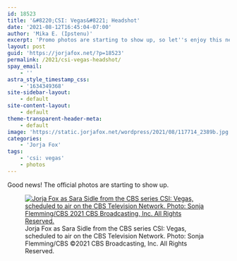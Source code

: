 ```yaml
---
id: 18523
title: '&#8220;CSI: Vegas&#8221; Headshot'
date: '2021-08-12T16:45:04-07:00'
author: 'Mika E. (Ipstenu)'
excerpt: 'Promo photos are starting to show up, so let''s enjoy this new official Sara Sidle shot.'
layout: post
guid: 'https://jorjafox.net/?p=18523'
permalink: /2021/csi-vegas-headshot/
spay_email:
    - ''
astra_style_timestamp_css:
    - '1634349368'
site-sidebar-layout:
    - default
site-content-layout:
    - default
theme-transparent-header-meta:
    - default
image: 'https://static.jorjafox.net/wordpress/2021/08/117714_2389b.jpg'
categories:
    - 'Jorja Fox'
tags:
    - 'csi: vegas'
    - photos
---
```


<p>Good news! The official photos are starting to show up.</p>

<figure class="wp-block-image size-large"><a href="https://jorjafox.net/gallery/tv/csi-vegas/publicity/01/01-headshot.jpg.htm"><img src="https://static.jorjafox.net/wordpress/2021/08/117714_2389b-960x640.jpg" alt="Jorja Fox as Sara Sidle from the CBS series CSI: Vegas, scheduled to air on the CBS Television Network. Photo: Sonja Flemming/CBS 2021 CBS Broadcasting, Inc. All Rights Reserved." class="wp-image-18524" title=""/></a><figcaption>Jorja Fox as Sara Sidle from the CBS series CSI: Vegas, scheduled to air on the CBS Television Network. Photo: Sonja Flemming/CBS ©2021 CBS Broadcasting, Inc. All Rights Reserved.</figcaption></figure>

<p></p>

<p></p>
